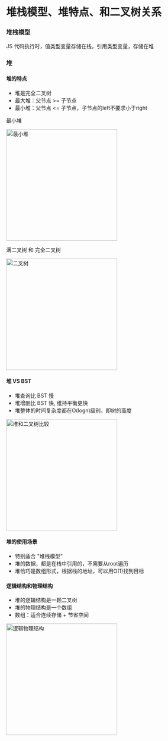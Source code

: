 
# 堆栈模型、堆特点、和二叉树关系

### 堆栈模型
JS 代码执行时，值类型变量存储在栈，引用类型变量，存储在堆


### 堆

#### 堆的特点
- 堆是完全二叉树
- 最大堆：父节点 >= 子节点
- 最小堆：父节点 <= 子节点，子节点的left不要求小于right

最小堆

<img :src="$withBase('/assets/notes-images/algorithm/最小堆.png')" alt="最小堆" width="300">


满二叉树 和 完全二叉树

<img :src="$withBase('/assets/notes-images/algorithm/二叉树.png')" alt="二叉树" width="300">

#### 堆 VS BST
- 堆查询比 BST 慢
- 堆增删比 BST 快, 维持平衡更快
- 堆整体的时间复杂度都在O(logn)级别，即树的高度

<img :src="$withBase('/assets/notes-images/algorithm/堆和二叉树比较.png')" alt="堆和二叉树比较" width="300">

#### 堆的使用场景
- 特别适合 "堆栈模型"
- 堆的数据，都是在栈中引用的，不需要从root遍历
- 堆恰巧是数组形式，根据栈的地址，可以用O(1)找到目标

#### 逻辑结构和物理结构
- 堆的逻辑结构是一颗二叉树
- 堆的物理结构是一个数组
- 数组：适合连续存储 + 节省空间

<img :src="$withBase('/assets/notes-images/algorithm/逻辑物理结构.png')" alt="逻辑物理结构" width="300">